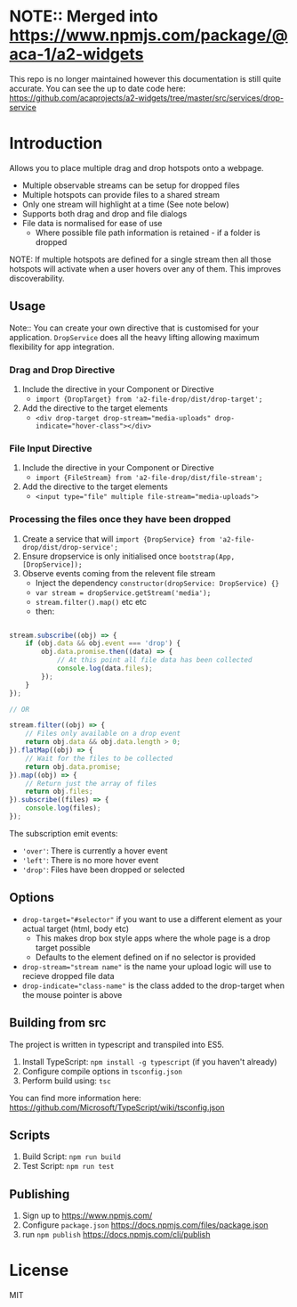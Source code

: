 # NOTE:: Merged into https://www.npmjs.com/package/@aca-1/a2-widgets

This repo is no longer maintained however this documentation is still quite accurate. You can see the up to date code here: https://github.com/acaprojects/a2-widgets/tree/master/src/services/drop-service


# Introduction

Allows you to place multiple drag and drop hotspots onto a webpage.

* Multiple observable streams can be setup for dropped files
* Multiple hotspots can provide files to a shared stream
* Only one stream will highlight at a time (See note below)
* Supports both drag and drop and file dialogs
* File data is normalised for ease of use
  * Where possible file path information is retained - if a folder is dropped

NOTE: If multiple hotspots are defined for a single stream then all those
hotspots will activate when a user hovers over any of them. This improves
discoverability.


## Usage

Note:: You can create your own directive that is customised for your application.
`DropService` does all the heavy lifting allowing maximum flexibility for app integration.

### Drag and Drop Directive

1. Include the directive in your Component or Directive
     * `import {DropTarget} from 'a2-file-drop/dist/drop-target';`
2. Add the directive to the target elements
     * `<div drop-target drop-stream="media-uploads" drop-indicate="hover-class"></div>`

### File Input Directive

1. Include the directive in your Component or Directive
     * `import {FileStream} from 'a2-file-drop/dist/file-stream';`
2. Add the directive to the target elements
     * `<input type="file" multiple file-stream="media-uploads">`

### Processing the files once they have been dropped

1. Create a service that will `import {DropService} from 'a2-file-drop/dist/drop-service';`
2. Ensure dropservice is only initialised once `bootstrap(App, [DropService]);`
3. Observe events coming from the relevent file stream
    * Inject the dependency `constructor(dropService: DropService) {}`
    * `var stream = dropService.getStream('media');`
    * `stream.filter().map()` etc etc
    * then:

```typescript

stream.subscribe((obj) => {
    if (obj.data && obj.event === 'drop') {
        obj.data.promise.then((data) => {
            // At this point all file data has been collected
            console.log(data.files);
        });
    }
});

// OR

stream.filter((obj) => {
    // Files only available on a drop event
    return obj.data && obj.data.length > 0;
}).flatMap((obj) => {
    // Wait for the files to be collected
    return obj.data.promise;
}).map((obj) => {
    // Return just the array of files
    return obj.files;
}).subscribe((files) => {
    console.log(files);
});

```

The subscription emit events:

* `'over'`: There is currently a hover event
* `'left'`: There is no more hover event
* `'drop'`: Files have been dropped or selected


## Options

* `drop-target="#selector"` if you want to use a different element as your actual target (html, body etc)
    * This makes drop box style apps where the whole page is a drop target possible
    * Defaults to the element defined on if no selector is provided
* `drop-stream="stream name"` is the name your upload logic will use to recieve dropped file data
* `drop-indicate="class-name"` is the class added to the drop-target when the mouse pointer is above


## Building from src

The project is written in typescript and transpiled into ES5.

1. Install TypeScript: `npm install -g typescript` (if you haven't already)
2. Configure compile options in `tsconfig.json`
3. Perform build using: `tsc`

You can find more information here: https://github.com/Microsoft/TypeScript/wiki/tsconfig.json

## Scripts

1. Build Script: `npm run build`
2. Test Script: `npm run test`


## Publishing

1. Sign up to https://www.npmjs.com/
2. Configure `package.json` https://docs.npmjs.com/files/package.json
3. run `npm publish` https://docs.npmjs.com/cli/publish


# License

MIT
